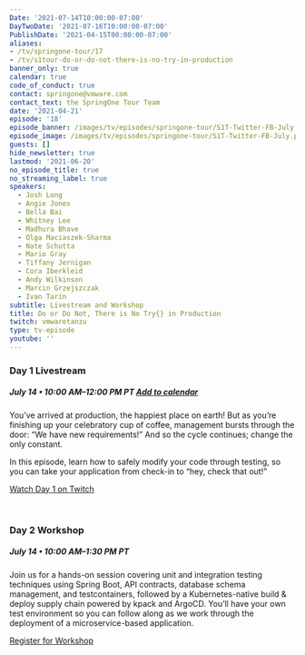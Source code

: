 ```yaml
---
Date: '2021-07-14T10:00:00-07:00'
DayTwoDate: '2021-07-16T10:00:00-07:00'
PublishDate: '2021-04-15T00:00:00-07:00'
aliases:
- /tv/springone-tour/17
- /tv/s1tour-do-or-do-not-there-is-no-try-in-production
banner_only: true
calendar: true
code_of_conduct: true
contact: springone@vmware.com
contact_text: the SpringOne Tour Team
date: '2021-04-21'
episode: '18'
episode_banner: /images/tv/episodes/springone-tour/S1T-Twitter-FB-July.png
episode_image: /images/tv/episodes/springone-tour/S1T-Twitter-FB-July.png
guests: []
hide_newsletter: true
lastmod: '2021-06-20'
no_episode_title: true
no_streaming_label: true
speakers: 
  - Josh Long
  - Angie Jones 
  - Bella Bai
  - Whitney Lee 
  - Madhura Bhave
  - Olga Maciaszek-Sharma
  - Nate Schutta
  - Mario Gray
  - Tiffany Jernigan 
  - Cora Iberkleid
  - Andy Wilkinson 
  - Marcin Grzejszczak
  - Ivan Tarin 
subtitle: Livestream and Workshop
title: Do or Do Not, There is No Try{} in Production
twitch: vmwaretanzu
type: tv-episode
youtube: ''
---
```


### Day 1 Livestream

<div class='flex align-items-center'>
	<h5>July 14 &bullet; 10:00 AM&ndash;12:00 PM PT
	<strong><a class='ml-3 lightbox' href='#day-1-reminder'><i class='fa fa-calendar-check mr-1'></i>Add to calendar</a></strong>
	</h5>
</div>

You’ve arrived at production, the happiest place on earth! But as you’re finishing up your celebratory cup of coffee, management bursts through the door: “We have new requirements!” And so the cycle continues; change the only constant. 
 
In this episode, learn how to safely modify your code through testing, so you can take your application from check-in to “hey, check that out!”

<a class='btn mt-2' href='https://www.twitch.tv/vmwaretanzu'>Watch Day 1 on Twitch</a>

<div id='day-1-reminder' class='p-5' style='display: none'>
	<h3 class='-text-white mb-3 text-center'>Add to calendar</h3>
  <div class='flex jc-between'>
      <script type="text/javascript">
          cal_single = ics();
          cal_single.addEvent('Do or Do Not, There is No Try{} in Production on Twitch', 'https://www.twitch.tv/vmwaretanzu', 'Twitch', '07/14/2021 10:00 am PDT', '07/14/2021 12:00 pm PDT');
      </script>
      <a href="#"
         onclick="javascript:cal_single.download('Do or Do Not, There is No Try\{\} in Production Day 1 on Twitch')"
         class='btn mr-2 mb-2'>Outlook/iCal</a> <a
          href="https://www.google.com/calendar/render?action=TEMPLATE&text=Do+or+Do+Not%2C+There+is+No+Try%7B%7D+in+Production+Day+1+Livestream&details=https%3A%2F%2Fwww.twitch.tv%2Fvmwaretanzu&dates=20210714T170000Z%2F20210714T190000Z"
          class='btn mb-2'>Google Calendar</a>
  </div>
</div>
<br>

### Day 2 Workshop

##### July 14 &bullet; 10:00 AM&ndash;1:30 PM PT

Join us for a hands-on session covering unit and integration testing techniques using Spring Boot, API contracts, database schema management, and testcontainers, followed by a Kubernetes-native build & deploy supply chain powered by kpack and ArgoCD. You’ll have your own test environment so you can follow along as we work through the deployment of a microservice-based application.

<a class='btn mt-2 lightbox' href='#register'>Register for Workshop</a>

<div id="register" class='p-5' style="display:none">
	<h3 class='-text-white mb-3 hide'>Register</h3>
	<script src="https://connect.tanzu.vmware.com/js/forms2/js/forms2.min.js"></script>
	<form id="mktoForm_8250"></form>
	<script>
	  MktoForms2.setOptions({formXDPath : "/rs/pivotal/images/marketo-xdframe-relative.html"});
	  MktoForms2.loadForm("https://connect.tanzu.vmware.com", "625-IUJ-009", 8250, function(form){
			form.onSuccess(function(values, followUpUrl) {
				form.getFormElem().hide();
				$('.hide').hide();
				$('.confirmation').show();
				return false;
			});
	  });
	</script>
	<div class='confirmation' style="display:none">
		<h3 class="-text-white mt-0">Thank you!</h3>
		<p>Join us on July 14 using this link:<br/> <span class='-text-white zoom-link'>https://VMware.zoom.us/j/98899426924?pwd=ejhNczJ1cFNmejNtM1ZsSzhKbVgrQT09</span></p>
		<p>
			<strong>Add this workshop to your calendar:</strong>
			<br/>
			<strong>
	      <script type="text/javascript">
	          cal_single2 = ics();
	          cal_single2.addEvent('Do or Do Not, There is No Try\{\} in Production Workshop', 'https://VMware.zoom.us/j/98899426924?pwd=ejhNczJ1cFNmejNtM1ZsSzhKbVgrQT09', 'Zoom', '07/14/2021 10:00 am PDT', '07/14/2021 1:30 pm PDT');
	      </script>
				<a href="#" onclick="javascript:cal_single2.download('Do or Do Not, There is No Try\{\} in Production Day 2 Workshop')">Outlook/iCal</a>
	      &nbsp;&bullet;&nbsp;
	      <a href="https://www.google.com/calendar/render?action=TEMPLATE&text=Do+or+Do+Not%2C+There+is+No+Try%7B%7D+in+Production+Day+2+Workshop&details=https%3A%2F%2FVMware.zoom.us%2Fj%2F98899426924%3Fpwd%3DejhNczJ1cFNmejNtM1ZsSzhKbVgrQT09&dates=20210715T170000Z%2F20210715T203000Z">Google</a>
	    </strong>
	  </p>
	</div>
</div>